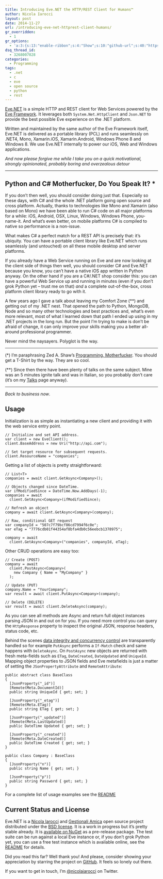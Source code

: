 ```yaml
---
title: Introducing Eve.NET the HTTP/REST Client for Humans™
author: Nicola Iarocci
layout: post
date: 2014-11-27
url: /introducing-eve-net-httprest-client-humans/
gr_overridden:
  - 1
gr_options:
  - 'a:3:{s:13:"enable-ribbon";s:4:"Show";s:10:"github-url";s:40:"https://github.com/nicolaiarocci/Eve.NET";s:11:"ribbon-type";i:5;}'
dsq_thread_id:
  - 3268007028
categories:
  - Programming
tags:
  - .net
  - c
  - eve
  - open source
  - python
  - rest
---
```

[Eve.NET][1] is a simple HTTP and REST client for Web Services powered by the [Eve Framework][2]. It leverages both `System.Net.HttpClient` and `Json.NET` to provide the best possible Eve experience on the .NET platform.

Written and maintained by the same author of the Eve Framework itself, Eve.NET is delivered as a portable library (PCL) and runs seamlessly on .NET4, Mono, Xamarin.iOS, Xamarin.Android, Windows Phone 8 and Windows 8. We use Eve.NET internally to power our iOS, Web and Windows applications. <!--more-->

_And now please forgive me while I take you on a quick motivational, strongly opinionated, probably boring and overzealous detour_

* * *

## Python and C# Motherfucker, Do You Speak It? *

If you don&#8217;t then well, you should consider doing just that. Especially so these days, with C# and the whole .NET platform going open source and cross platform. Actually, thanks to technologies like Mono and Xamarin (also based on Mono) we have been able to run C# code on all major platforms for a while: iOS, Android, OSX, Linux, Windows, Windows Phone, you-name-it. And what&#8217;s even better, on mobile platforms C# is compiled to native so performance is a non-issue.

What makes C# a perfect match for a REST API is precisely that: it&#8217;s ubiquity. You can have a portable client library like Eve.NET which runs seamlessly (and untouched) on all these mobile desktop and server platforms.

If you already have a Web Service running on Eve and are now looking at the client side of things then well, you should consider C# and Eve.NET because you know, you can&#8217;t have a native iOS app written in Python anyway. On the other hand if you are a C#/.NET shop consider this: you can have a powerful Web Service up and running in minutes (even if you don&#8217;t grok Python yet &#8211; trust me on that) _and_ a complete out-of-the-box, cross platform client library ready to go with it.

A few years ago I gave a talk about leaving my Comfort Zone (**) and getting out of my .NET nest. That opened the path to Python, MongoDB, Node and so many other technologies and best practices and, what&#8217;s even more relevant, most of what I learned down that path I ended up using in my .NET projects in the long run. But the point I&#8217;m trying to make is don&#8217;t be afraid of change, it can only improve your skills making you a better all-around professional programmer.

Never mind the naysayers. Polyglot is the way.

* * *

(*) I&#8217;m paraphrasing Zed A. Shaw&#8217;s [Programming, Motherfucker][3]. You should get a T-Shirt by the way. They are so cool.

(**) Since then there have been plenty of talks on the same subject. Mine was an 5 minutes ignite talk and was in Italian, so you probably don&#8217;t care (it&#8217;s on my [Talks][4] page anyway).

* * *

_Back to business now_.

## Usage

Initialization is as simple as instantiating a new client and providing it with the web service entry point.

    // Initialize and set API address.
    var client = new EveClient();
    client.BaseAddress = new Uri("http://api.com");
    
    // Set target resource for subsequent requests.
    client.ResourceName = "companies";
    

Getting a list of objects is pretty straightforward:

    // List<T>
    companies = await client.GetAsync<Company>();
    
    // Objects changed since DateTime.
    var ifModifiedSince = DateTime.Now.AddDays(-1);
    companies = await 
      client.GetAsync<Company>(ifModifiedSince);
    
    // Refresh an object
    company = await client.GetAsync<Company>(company);
    
    // Raw, conditional GET request
    var companyId = "507c7f79bcf86cd7994f6c0e";
    var eTag = "7776cdb01f44354af8bfa4db0c56eebcb1378975";
    
    company = await 
      client.GetAsync<Company>("companies", companyId, eTag);
    

Other CRUD operations are easy too:

    // Create (POST)
    company = await 
      client.PostAsync<Company>(
        new Company { Name = "MyCompany" }
      );
    
    // Update (PUT)
    company.Name = "YourCompany";
    var result = await client.PutAsync<Company>(company);
    
    // Delete (DELETE)
    var result = await client.DeleteAsync(company);
    

As you can see all methods are Async and return full object instances parsing JSON in and out on for you. If you need more control you can query the `HttpResponse` property to inspect the original JSON, response headers, status code, etc.

Behind the scenes [data integrity and concurrency control][5] are transparently handled so for example `PutAsync` performs a `If-Match` check and same happens with `DeleteAsync`. On `PostAsync` new objects are returned with fresh meta-fields such as `ETag`, `DateCreated`, `DateUpdated` and `UniqueId`. Mapping object properties to JSON fields and Eve metafields is just a matter of setting the `JSonPropertyAttribute` and `RemoteAttribute`:

    public abstract class BaseClass
    {
      [JsonProperty("_id")]
      [Remote(Meta.DocumentId)]
      public string UniqueId { get; set; }
    
      [JsonProperty("_etag")]
      [Remote(Meta.ETag)]
      public string ETag { get; set; }
    
      [JsonProperty("_updated")]
      [Remote(Meta.LastUpdated)]
      public DateTime Updated { get; set; }
    
      [JsonProperty("_created")]
      [Remote(Meta.DateCreated)]
      public DateTime Created { get; set; }   
    }
    
    public class Company : BaseClass
    {
      [JsonProperty("n")]
      public string Name { get; set; }
    
      [JsonProperty("p")]
      public string Password { get; set; }
    }
    

For a complete list of usage examples see the [README][6]

## Current Status and License

Eve.NET is a [Nicola Iarocci][7] and [Gestionali Amica][8] open source project distributed under the [BSD license][9]. It is a work in progress but it&#8217;s pretty stable already. It is [available on NuGet][10] as a pre-release package. The test suite can be run against a local Eve instance or, if you don&#8217;t grok Python yet, you can use a free test instance which is available online, see the [README][6] for details.

Did you read this far? Well thank you! And please, consider showing your appreciation by starring the project on [GitHub][1]. It feels so lonely out there.

If you want to get in touch, I’m [@nicolaiarocci][11] on Twitter.

 [1]: https://github.com/nicolaiarocci/Eve.NET
 [2]: http://python-eve.org
 [3]: http://programming-motherfucker.com/
 [4]: http//nicolaiarocci.com/talks
 [5]: http://python-eve.org/features#data-integrity-and-concurrency-control
 [6]: https://github.com/nicolaiarocci/Eve.NET/blob/master/README.md
 [7]: http://nicolaiarocci.com
 [8]: http://gestionaleamica.com
 [9]: https://github.com/nicolaiarocci/Eve.NET/blob/master/LICENSE.txt
 [10]: https://www.nuget.org/packages/Eve.NET/
 [11]: https://twitter.com/nicolaiarocci
